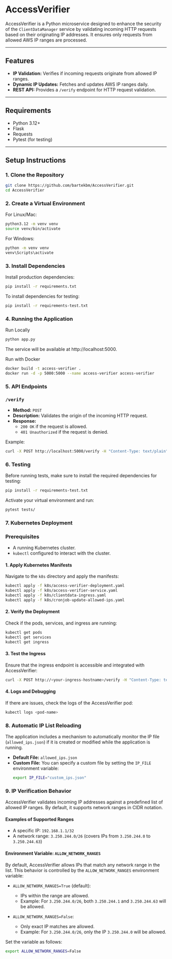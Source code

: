 # AccessVerifier

AccessVerifier is a Python microservice designed to enhance the security of the `ClientDataManager` service by validating incoming HTTP requests based on their originating IP addresses. It ensures only requests from allowed AWS IP ranges are processed.

---

## Features
- **IP Validation:** Verifies if incoming requests originate from allowed IP ranges.
- **Dynamic IP Updates:** Fetches and updates AWS IP ranges daily.
- **REST API:** Provides a `/verify` endpoint for HTTP request validation.
---

## Requirements
- Python 3.12+
- Flask
- Requests
- Pytest (for testing)
---

## Setup Instructions

### 1. Clone the Repository
```bash
git clone https://github.com/bartekbm/AccessVerifier.git
cd AccessVerifier
```

### 2. Create a Virtual Environment
For Linux/Mac:
```bash
python3.12 -m venv venv
source venv/bin/activate
```

For Windows:

```bash
python -m venv venv
venv\Scripts\activate
```

### 3. Install Dependencies
Install production dependencies:
```bash
pip install -r requirements.txt
```

To install dependencies for testing:
```bash
pip install -r requirements-test.txt
```

### 4. Running the Application
Run Locally
```bash
python app.py
```
The service will be available at http://localhost:5000.

Run with Docker
```bash
docker build -t access-verifier .
docker run -d -p 5000:5000 --name access-verifier access-verifier
```

### 5. API Endpoints

### `/verify`
- **Method:** `POST`
- **Description:** Validates the origin of the incoming HTTP request.
- **Response:**
  - `200 OK` if the request is allowed.
  - `401 Unauthorized` if the request is denied.

Example:
```bash
curl -X POST http://localhost:5000/verify -H "Content-Type: text/plain"
```

### 6. Testing
Before running tests, make sure to install the required dependencies for testing:
```bash
pip install -r requirements-test.txt
```

Activate your virtual environment and run:
```bash
pytest tests/
```
### 7. Kubernetes Deployment
### Prerequisites
- A running Kubernetes cluster.
- `kubectl` configured to interact with the cluster.

#### 1. Apply Kubernetes Manifests
Navigate to the `k8s` directory and apply the manifests:
```bash
kubectl apply -f k8s/access-verifier-deployment.yaml
kubectl apply -f k8s/access-verifier-service.yaml
kubectl apply -f k8s/clientdata-ingress.yaml
kubectl apply -f k8s/cronjob-update-allowed-ips.yaml
```
#### 2. Verify the Deployment
Check if the pods, services, and ingress are running:
```bash
kubectl get pods
kubectl get services
kubectl get ingress
```

#### 3. Test the Ingress
Ensure that the ingress endpoint is accessible and integrated with AccessVerifier:
```bash
curl -X POST http://<your-ingress-hostname>/verify -H "Content-Type: text/plain"
```
#### 4. Logs and Debugging
If there are issues, check the logs of the AccessVerifier pod:
```bash
kubectl logs <pod-name>
```
### 8. Automatic IP List Reloading

The application includes a mechanism to automatically monitor the IP file (`allowed_ips.json`) if it is created or modified while the application is running.

- **Default File:** `allowed_ips.json`
- **Custom File:** You can specify a custom file by setting the `IP_FILE` environment variable:
  ```bash
  export IP_FILE="custom_ips.json"
  ```
### 9.  IP Verification Behavior

AccessVerifier validates incoming IP addresses against a predefined list of allowed IP ranges. By default, it supports network ranges in CIDR notation.

#### Examples of Supported Ranges
- A specific IP: `192.168.1.1/32`
- A network range: `3.250.244.0/26` (covers IPs from `3.250.244.0` to `3.250.244.63`)

#### Environment Variable: `ALLOW_NETWORK_RANGES`

By default, AccessVerifier allows IPs that match any network range in the list. This behavior is controlled by the `ALLOW_NETWORK_RANGES` environment variable:

- `ALLOW_NETWORK_RANGES=True` (default):
  - IPs within the range are allowed.
  - Example: For `3.250.244.0/26`, both `3.250.244.1` and `3.250.244.63` will be allowed.

- `ALLOW_NETWORK_RANGES=False`:
  - Only exact IP matches are allowed.
  - Example: For `3.250.244.0/26`, only the IP `3.250.244.0` will be allowed.

Set the variable as follows:
```bash
export ALLOW_NETWORK_RANGES=False
```
